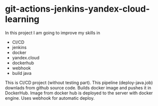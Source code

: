 # git-actions-jenkins-yandex-cloud-learning
In this project I am going to improve my skills in 
- CI/CD
- jenkins
- docker
- yandex.cloud
- dockerhub
- webhook
- build java

This is CI/CD project (without testing part).
This pipeline (deploy-java.job) downlads from github source code.
Builds docker image and pushes it in DockerHub.
Image from docker hub is deployed to the server with docker engine.
Uses webhook for automatic deploy.
